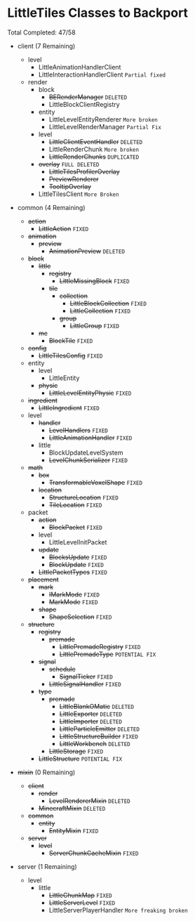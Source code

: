 # LittleTiles Classes to Backport
Total Completed: 47/58

- client (7 Remaining)
    - level
        - LittleAnimationHandlerClient 
        - LittleInteractionHandlerClient `Partial fixed`
    - render
        - block
            - ~~BERenderManager~~ `DELETED`
            - LittleBlockClientRegistry
        - entity
            - LittleLevelEntityRenderer `More broken`
            - LittleLevelRenderManager ``Partial Fix``
        - level
            - ~~LittleClientEventHandler~~ ``DELETED``
            - LittleRenderChunk ``More broken``
            - ~~LittleRenderChunks~~ ``DUPLICATED``
        - ~~overlay~~ ``FULL DELETED``
            - ~~LittleTilesProfilerOverlay~~
            - ~~PreviewRenderer~~
            - ~~TooltipOverlay~~
        - LittleTilesClient ``More Broken``

- common (4 Remaining)
    - ~~action~~
        - ~~LittleAction~~ ``FIXED``
    - ~~animation~~
        - ~~preview~~
            - ~~AnimationPreview~~ ``DELETED``
    - ~~block~~
        - ~~little~~
            - ~~registry~~
                - ~~LittleMissingBlock~~ ``FIXED``
            - ~~tile~~
                - ~~collection~~
                    - ~~LittleBlockCollection~~ ``FIXED``
                    - ~~LittleCollection~~ ``FIXED``
                - ~~group~~
                    - ~~LittleGroup~~ ``FIXED``
        - ~~mc~~
            - ~~BlockTile~~ ``FIXED``
    - ~~config~~
        - ~~LittleTilesConfig~~ ``FIXED``
    - entity
        - level
            - LittleEntity
        - ~~physic~~
            - ~~LittleLevelEntityPhysic~~ ``FIXED``
    - ~~ingredient~~
        - ~~LittleIngredient~~ ``FIXED``
    - level
        - ~~handler~~
            - ~~LevelHandlers~~ ``FIXED``
            - ~~LittleAnimationHandler~~ ``FIXED``
        - little
            - BlockUpdateLevelSystem
            - ~~LevelChunkSerializer~~ ``FIXED``
    - ~~math~~
        - ~~box~~
            - ~~TransformableVoxelShape~~ ``FIXED``
        - ~~location~~
            - ~~StructureLocation~~ ``FIXED``
            - ~~TileLocation~~ ``FIXED``
    - packet
        - ~~action~~
            - ~~BlockPacket~~ ``FIXED``
        - level
            - LittleLevelInitPacket
        - ~~update~~
            - ~~BlocksUpdate~~ ``FIXED``
            - ~~BlockUpdate~~ ``FIXED``
        - ~~LittlePacketTypes~~ ``FIXED``
    - ~~placement~~
        - ~~mark~~
            - ~~IMarkMode~~ ``FIXED``
            - ~~MarkMode~~ ``FIXED``
        - ~~shape~~
            - ~~ShapeSelection~~ ``FIXED``
    - ~~structure~~
        - ~~registry~~
            - ~~premade~~
                - ~~LittlePremadeRegistry~~ ``FIXED``
                - ~~LittlePremadeType~~ ``POTENTIAL FIX``
        - ~~signal~~
            - ~~schedule~~
                - ~~SignalTicker~~ ``FIXED``
            - ~~LittleSignalHandler~~ ``FIXED``
        - ~~type~~
            - ~~premade~~
                - ~~LittleBlankOMatic~~ ``DELETED``
                - ~~LittleExporter~~ ``DELETED``
                - ~~LittleImporter~~ ``DELETED``
                - ~~LittleParticleEmitter~~ ``DELETED``
                - ~~LittleStructureBuilder~~ ``FIXED``
                - ~~LittleWorkbench~~ ``DELETED``
            - ~~LittleStorage~~ ``FIXED``
        - ~~LittleStructure~~ ``POTENTIAL FIX``

- ~~mixin~~ (0 Remaining)
    - ~~client~~
        - ~~render~~
            - ~~LevelRendererMixin~~ ``DELETED``
        - ~~MinecraftMixin~~ ``DELETED``
    - ~~common~~
        - ~~entity~~
            - ~~EntityMixin~~ ``FIXED``
    - ~~server~~
        - ~~level~~
            - ~~ServerChunkCacheMixin~~ ``FIXED``

- server (1 Remaining)
    - level
        - little
            - ~~LittleChunkMap~~ ``FIXED``
            - ~~LittleServerLevel~~ ``FIXED``
            - LittleServerPlayerHandler ``More freaking broken``